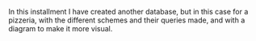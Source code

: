 
In this installment I have created another database, but in this case for a pizzeria, with the different schemes and their queries made, and with a diagram to make it more visual.

